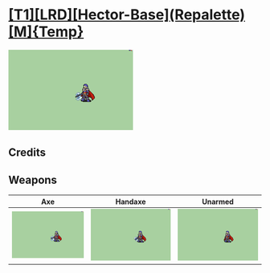 # [\[T1\]\[LRD\]\[Hector-Base\]\(Repalette\)\[M\]{Temp}](../%5BT1%5D%5BLRD%5D%5BHector-Base%5D(Repalette)%5BM%5D%7BTemp%7D)

<img src="./3.%20Axe/Axe_000.png" alt="[T1][LRD][Hector-Base](Repalette)[M]{Temp} standing" />

## Credits



## Weapons


|Axe |Handaxe |Unarmed |
|  :---: | :---: | :---: |
| <img alt="Axe animation" src="./3.%20Axe/Axe.gif" /> | <img alt="Handaxe animation" src="./4.%20Handaxe/Handaxe.gif" /> | <img alt="Unarmed animation" src="./8.%20Unarmed/Unarmed.gif" /> |
